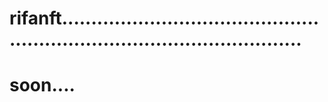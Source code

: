 # rifanft..............................................................................................
# soon....
